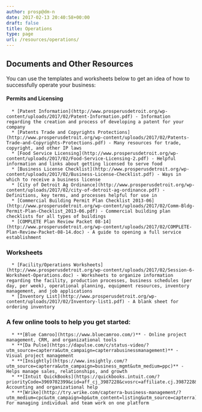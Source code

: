 ```yaml
---
author: prosp@dm-n
date: 2017-02-13 20:40:58+00:00
draft: false
title: Operations
type: page
url: /resources/operations/
---
```


## Documents and Other Resources




You can use the templates and worksheets below to get an idea of how to successfully operate your business:





#### Permits and Licensing





 	  * [Patent Information](http://www.prosperusdetroit.org/wp-content/uploads/2017/02/Patent-Information.pdf) - Information regarding the creation and process of developing a patent for your company
 	  * [Patents Trade and Copyrights Protections](http://www.prosperusdetroit.org/wp-content/uploads/2017/02/Patents-Trade-and-Copyrights-Protections.pdf) - Many resources for trade, copyright, and other IP laws
 	  * [Food Service Licensing](http://www.prosperusdetroit.org/wp-content/uploads/2017/02/Food-Service-Licensing-2.pdf) - Helpful information and links about getting licensed to serve food
 	  * [Business License Checklist](http://www.prosperusdetroit.org/wp-content/uploads/2017/02/Business-License-Checklist.pdf) - Ways in which to receive a business license
 	  * [City of Detroit Ag Ordinance](http://www.prosperusdetroit.org/wp-content/uploads/2017/02/city-of-detroit-ag-ordinance.pdf) - Definitions, key terms, and processes helpful for use in
 	  * [Commercial Building Permit Plan Checklist 2013-06](http://www.prosperusdetroit.org/wp-content/uploads/2017/02/Comm-Bldg-Permit-Plan-Checklist_2013-06.pdf) - Commercial building plan checklists for all types of buildings
 	  * [COMPLETE Plan Review Packet 08-14](http://www.prosperusdetroit.org/wp-content/uploads/2017/02/COMPLETE-Plan-Review-Packet-08-14.doc) - A guide to opening a full service establishment



### Worksheets





 	  * [Facility/Operations Worksheets](http://www.prosperusdetroit.org/wp-content/uploads/2017/02/Session-6-Worksheet-Operations.doc) - Worksheets to organize information regarding the facility, production processes, business schedules (per day, per week), operational planning, equipment resources, inventory management, and job applications
 	  * [Inventory List](http://www.prosperusdetroit.org/wp-content/uploads/2017/02/Inventory-list1.pdf) - A blank sheet for ordering inventory



### A few online tools to help you get started:





 	  * **[Blue Camroo](https://www.bluecamroo.com/)** - Online project management, CRM, and organizational tools
 	  * **[Da Pulse](https://dapulse.com/c/status-video/?utm_source=capterra&utm_campaign=capterrabusinessmanagement)** - Visual project management
 	  * **[Insightly](https://www.insightly.com/?utm_source=capterra&utm_campaign=business_mgmt&utm_medium=ppc)** - Helps manage sales, relationships, and growth
 	  * **[Intuit QuickBooks](https://quickbooks.intuit.com/?priorityCode=3969702399&cid=aff_cj_3987228&cvosrc=affiliate.cj.3987228&cvo_campaign=qbo_trial&aid=10545495)** - Accounting and organizational help
 	  * **[Wrike](http://try.wrike.com/capterra-business-management/?utm_medium=cpc&utm_campaign=bp&utm_content=listing&utm_source=capterra)** - For managing individual and team work on one platform

